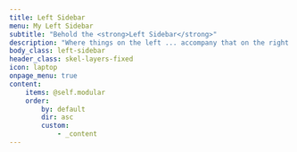 ```yaml
---
title: Left Sidebar
menu: My Left Sidebar
subtitle: "Behold the <strong>Left Sidebar</strong>"
description: "Where things on the left ... accompany that on the right."
body_class: left-sidebar
header_class: skel-layers-fixed
icon: laptop
onpage_menu: true
content:
    items: @self.modular
    order:
        by: default
        dir: asc
        custom:
            - _content
---
```

